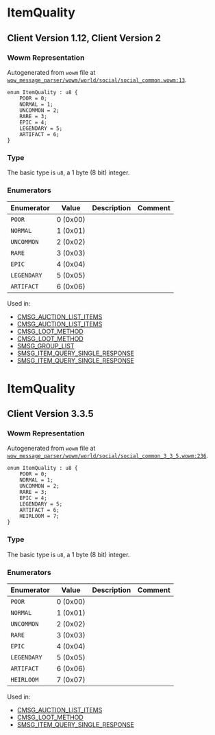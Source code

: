 # ItemQuality

## Client Version 1.12, Client Version 2

### Wowm Representation

Autogenerated from `wowm` file at [`wow_message_parser/wowm/world/social/social_common.wowm:13`](https://github.com/gtker/wow_messages/tree/main/wow_message_parser/wowm/world/social/social_common.wowm#L13).

```rust,ignore
enum ItemQuality : u8 {
    POOR = 0;
    NORMAL = 1;
    UNCOMMON = 2;
    RARE = 3;
    EPIC = 4;
    LEGENDARY = 5;
    ARTIFACT = 6;
}
```
### Type
The basic type is `u8`, a 1 byte (8 bit) integer.
### Enumerators
| Enumerator | Value  | Description | Comment |
| --------- | -------- | ----------- | ------- |
| `POOR` | 0 (0x00) |  |  |
| `NORMAL` | 1 (0x01) |  |  |
| `UNCOMMON` | 2 (0x02) |  |  |
| `RARE` | 3 (0x03) |  |  |
| `EPIC` | 4 (0x04) |  |  |
| `LEGENDARY` | 5 (0x05) |  |  |
| `ARTIFACT` | 6 (0x06) |  |  |

Used in:
* [CMSG_AUCTION_LIST_ITEMS](cmsg_auction_list_items.md)
* [CMSG_AUCTION_LIST_ITEMS](cmsg_auction_list_items.md)
* [CMSG_LOOT_METHOD](cmsg_loot_method.md)
* [CMSG_LOOT_METHOD](cmsg_loot_method.md)
* [SMSG_GROUP_LIST](smsg_group_list.md)
* [SMSG_ITEM_QUERY_SINGLE_RESPONSE](smsg_item_query_single_response.md)
* [SMSG_ITEM_QUERY_SINGLE_RESPONSE](smsg_item_query_single_response.md)

# ItemQuality

## Client Version 3.3.5

### Wowm Representation

Autogenerated from `wowm` file at [`wow_message_parser/wowm/world/social/social_common_3_3_5.wowm:236`](https://github.com/gtker/wow_messages/tree/main/wow_message_parser/wowm/world/social/social_common_3_3_5.wowm#L236).

```rust,ignore
enum ItemQuality : u8 {
    POOR = 0;
    NORMAL = 1;
    UNCOMMON = 2;
    RARE = 3;
    EPIC = 4;
    LEGENDARY = 5;
    ARTIFACT = 6;
    HEIRLOOM = 7;
}
```
### Type
The basic type is `u8`, a 1 byte (8 bit) integer.
### Enumerators
| Enumerator | Value  | Description | Comment |
| --------- | -------- | ----------- | ------- |
| `POOR` | 0 (0x00) |  |  |
| `NORMAL` | 1 (0x01) |  |  |
| `UNCOMMON` | 2 (0x02) |  |  |
| `RARE` | 3 (0x03) |  |  |
| `EPIC` | 4 (0x04) |  |  |
| `LEGENDARY` | 5 (0x05) |  |  |
| `ARTIFACT` | 6 (0x06) |  |  |
| `HEIRLOOM` | 7 (0x07) |  |  |

Used in:
* [CMSG_AUCTION_LIST_ITEMS](cmsg_auction_list_items.md)
* [CMSG_LOOT_METHOD](cmsg_loot_method.md)
* [SMSG_ITEM_QUERY_SINGLE_RESPONSE](smsg_item_query_single_response.md)

